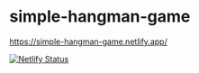 # simple-hangman-game

https://simple-hangman-game.netlify.app/

[![Netlify Status](https://api.netlify.com/api/v1/badges/5f5dd632-461a-48de-9490-baefc0f7542d/deploy-status)](https://app.netlify.com/sites/simple-hangman-game/deploys)
